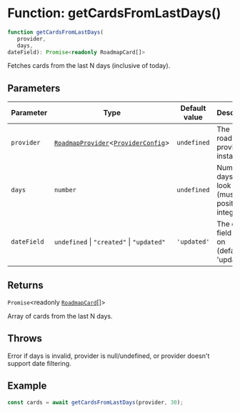 # Function: getCardsFromLastDays()

```ts
function getCardsFromLastDays(
   provider, 
   days, 
dateField): Promise<readonly RoadmapCard[]>
```

Fetches cards from the last N days (inclusive of today).

## Parameters

| Parameter | Type | Default value | Description |
| ------ | ------ | ------ | ------ |
| `provider` | [`RoadmapProvider`](Class.RoadmapProvider.md)\<[`ProviderConfig`](TypeAlias.ProviderConfig.md)\> | `undefined` | The roadmap provider instance. |
| `days` | `number` | `undefined` | Number of days to look back (must be positive integer). |
| `dateField` | `undefined` \| `"created"` \| `"updated"` | `'updated'` | The date field to filter on (defaults to 'updated'). |

## Returns

`Promise`\<readonly [`RoadmapCard`](TypeAlias.RoadmapCard.md)[]\>

Array of cards from the last N days.

## Throws

Error if days is invalid, provider is null/undefined, or provider doesn't support date filtering.

## Example

```typescript
const cards = await getCardsFromLastDays(provider, 30);
```
